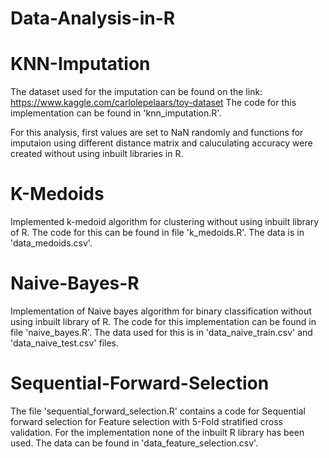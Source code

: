 # Data-Analysis-in-R

# KNN-Imputation
The dataset used for the imputation can be found on the link: https://www.kaggle.com/carlolepelaars/toy-dataset
The code for this implementation can be found in 'knn_imputation.R'.

For this analysis, first values are set to NaN randomly and functions for imputaion using different distance matrix and caluculating accuracy were created without using inbuilt libraries in R.

# K-Medoids
Implemented k-medoid algorithm for clustering without using inbuilt library of R. The code for this can be found in file 'k_medoids.R'. The data is in 'data_medoids.csv'.

# Naive-Bayes-R
Implementation of Naive bayes algorithm for binary classification without using inbuilt library of R. The code for this implementation can be found in file 'naive_bayes.R'. The data used for this is in 'data_naive_train.csv' and 'data_naive_test.csv' files.

# Sequential-Forward-Selection
The file 'sequential_forward_selection.R' contains a code for Sequential forward selection for Feature selection with 5-Fold stratified cross validation. For the implementation none of the inbuilt R library has been used. The data can be found in 'data_feature_selection.csv'.
